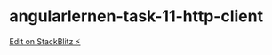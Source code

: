 # angularlernen-task-11-http-client

[Edit on StackBlitz ⚡️](https://stackblitz.com/edit/angularlernen-task-11-http-client)